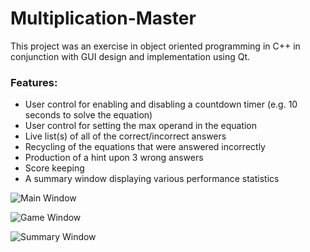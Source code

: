 # Multiplication-Master

This project was an exercise in object oriented programming in C++ in conjunction with GUI design and implementation using Qt. 

### Features:

- User control for enabling and disabling a countdown timer (e.g. 10 seconds to solve the equation)
- User control for setting the max operand in the equation
- Live list(s) of all of the correct/incorrect answers
- Recycling of the equations that were answered incorrectly
- Production of a hint upon 3 wrong answers
- Score keeping
- A summary window displaying various performance statistics

![Main Window](http://206.189.195.136/wp-content/uploads/2017/09/MMmain-1.png "Main Window")

![Game Window](http://206.189.195.136/wp-content/uploads/2018/05/MMgame.png "Game Window")

![Summary Window](http://206.189.195.136/wp-content/uploads/2018/05/MMsummary.png "Summary Window")
